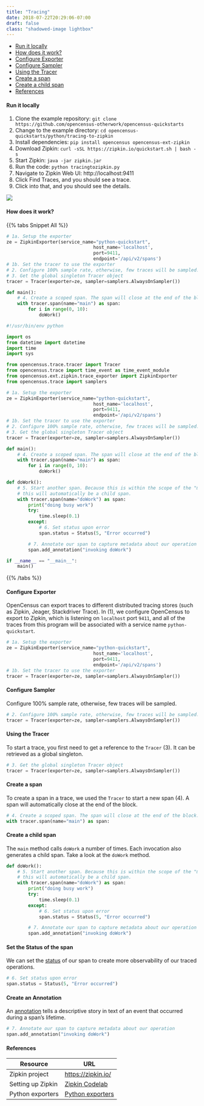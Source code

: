 ```yaml
---
title: "Tracing"
date: 2018-07-22T20:29:06-07:00
draft: false
class: "shadowed-image lightbox"
---
```


- [Run it locally](#run-it-locally)
- [How does it work?](#how-does-it-work?)
- [Configure Exporter](#configure-exporter)
- [Configure Sampler](#configure-sampler)
- [Using the Tracer](#using-the-tracer)
- [Create a span](#create-a-span)
- [Create a child span](#create-a-child-span)
- [References](#references)

#### Run it locally
1. Clone the example repository: `git clone https://github.com/opencensus-otherwork/opencensus-quickstarts`
2. Change to the example directory: `cd opencensus-quickstarts/python/tracing-to-zipkin`
3. Install dependencies: `pip install opencensus opencensus-ext-zipkin`
4. Download Zipkin: `curl -sSL https://zipkin.io/quickstart.sh | bash -s`
5. Start Zipkin: `java -jar zipkin.jar`
6. Run the code: `python tracingtozipkin.py`
7. Navigate to Zipkin Web UI: http://localhost:9411
8. Click Find Traces, and you should see a trace.
9. Click into that, and you should see the details.

![](/images/python-tracing-zipkin.png)

#### How does it work?
{{% tabs Snippet All %}}
```py
# 1a. Setup the exporter
ze = ZipkinExporter(service_name="python-quickstart",
                                host_name='localhost',
                                port=9411,
                                endpoint='/api/v2/spans')
# 1b. Set the tracer to use the exporter
# 2. Configure 100% sample rate, otherwise, few traces will be sampled.
# 3. Get the global singleton Tracer object
tracer = Tracer(exporter=ze, sampler=samplers.AlwaysOnSampler())

def main():
    # 4. Create a scoped span. The span will close at the end of the block.
    with tracer.span(name="main") as span:
        for i in range(0, 10):
            doWork()
```

```py
#!/usr/bin/env python

import os
from datetime import datetime
import time
import sys

from opencensus.trace.tracer import Tracer
from opencensus.trace import time_event as time_event_module
from opencensus.ext.zipkin.trace_exporter import ZipkinExporter
from opencensus.trace import samplers

# 1a. Setup the exporter
ze = ZipkinExporter(service_name="python-quickstart",
                                host_name='localhost',
                                port=9411,
                                endpoint='/api/v2/spans')
# 1b. Set the tracer to use the exporter
# 2. Configure 100% sample rate, otherwise, few traces will be sampled.
# 3. Get the global singleton Tracer object
tracer = Tracer(exporter=ze, sampler=samplers.AlwaysOnSampler())

def main():
    # 4. Create a scoped span. The span will close at the end of the block.
    with tracer.span(name="main") as span:
        for i in range(0, 10):
            doWork()

def doWork():
    # 5. Start another span. Because this is within the scope of the "main" span,
    # this will automatically be a child span.
    with tracer.span(name="doWork") as span:
        print("doing busy work")
        try:
            time.sleep(0.1)
        except:
            # 6. Set status upon error
            span.status = Status(5, "Error occurred")

        # 7. Annotate our span to capture metadata about our operation
        span.add_annotation("invoking doWork")

if __name__ == "__main__":
    main()
```
{{% /tabs %}}

#### Configure Exporter
OpenCensus can export traces to different distributed tracing stores (such as Zipkin, Jeager, Stackdriver Trace). In (1), we configure OpenCensus to export to Zipkin, which is listening on `localhost` port `9411`, and all of the traces from this program will be associated with a service name `python-quickstart`.
```py
# 1a. Setup the exporter
ze = ZipkinExporter(service_name="python-quickstart",
                                host_name='localhost',
                                port=9411,
                                endpoint='/api/v2/spans')
# 1b. Set the tracer to use the exporter
tracer = Tracer(exporter=ze, sampler=samplers.AlwaysOnSampler())
```
#### Configure Sampler
Configure 100% sample rate, otherwise, few traces will be sampled.
```py
# 2. Configure 100% sample rate, otherwise, few traces will be sampled.
tracer = Tracer(exporter=ze, sampler=samplers.AlwaysOnSampler())
```

#### Using the Tracer
To start a trace, you first need to get a reference to the `Tracer` (3). It can be retrieved as a global singleton.
```py
# 3. Get the global singleton Tracer object
tracer = Tracer(exporter=ze, sampler=samplers.AlwaysOnSampler())
```

#### Create a span
To create a span in a trace, we used the `Tracer` to start a new span (4). A span will automatically close at the end of the block.
```py
# 4. Create a scoped span. The span will close at the end of the block.
with tracer.span(name="main") as span:
```

#### Create a child span
The `main` method calls `doWork` a number of times. Each invocation also generates a child span. Take a look at the `doWork` method.
```py
def doWork():
    # 5. Start another span. Because this is within the scope of the "main" span,
    # this will automatically be a child span.
    with tracer.span(name="doWork") as span:
        print("doing busy work")
        try:
            time.sleep(0.1)
        except:
            # 6. Set status upon error
            span.status = Status(5, "Error occurred")

        # 7. Annotate our span to capture metadata about our operation
        span.add_annotation("invoking doWork")
```

#### Set the Status of the span
We can set the [status](https://opencensus.io/tracing/span/status/) of our span to create more observability of our traced operations.
```py
# 6. Set status upon error
span.status = Status(5, "Error occurred")
```

#### Create an Annotation
An [annotation](https://opencensus.io/tracing/span/time_events/annotation/) tells a descriptive story in text of an event that occurred during a span’s lifetime.
```py
# 7. Annotate our span to capture metadata about our operation
span.add_annotation("invoking doWork")
```

#### References

Resource|URL
---|---
Zipkin project|https://zipkin.io/
Setting up Zipkin|[Zipkin Codelab](/codelabs/zipkin)
Python exporters|[Python exporters](/guides/exporters/supported-exporters/python)
